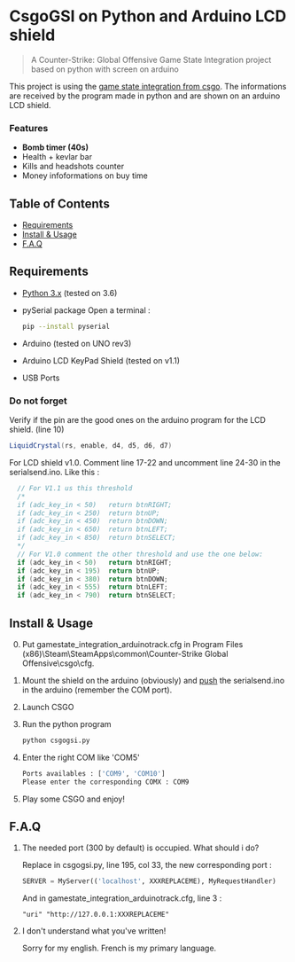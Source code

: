 # CsgoGSI on Python and Arduino LCD shield

> A Counter-Strike: Global Offensive Game State Integration project based on python with screen on arduino

This project is using the [game state integration from csgo](https://developer.valvesoftware.com/wiki/Counter-Strike:_Global_Offensive_Game_State_Integration). 
The informations are received by the program made in python and are shown on an arduino LCD shield.

### Features

- **Bomb timer (40s)**
- Health + kevlar bar
- Kills and headshots counter
- Money infoformations on buy time


## Table of Contents

- [Requirements](#requirements)
- [Install & Usage](#install-usage)
- [F.A.Q](#faq)


## Requirements

- [Python 3.x](https://www.python.org/downloads/) (tested on 3.6)
- pySerial package
Open a terminal : 

    ```sh
    pip --install pyserial 
    ```

- Arduino (tested on UNO rev3)
- Arduino LCD KeyPad Shield (tested on v1.1)
- USB Ports

### Do not forget
Verify if the pin are the good ones on the arduino program for the LCD shield. (line 10)

```cs
LiquidCrystal(rs, enable, d4, d5, d6, d7)
```

For LCD shield v1.0. Comment line 17-22 and uncomment line 24-30 in the serialsend.ino. Like this : 

```cs
  // For V1.1 us this threshold
  /*
  if (adc_key_in < 50)   return btnRIGHT;  
  if (adc_key_in < 250)  return btnUP; 
  if (adc_key_in < 450)  return btnDOWN; 
  if (adc_key_in < 650)  return btnLEFT; 
  if (adc_key_in < 850)  return btnSELECT;  
  */
  // For V1.0 comment the other threshold and use the one below:
  if (adc_key_in < 50)   return btnRIGHT;  
  if (adc_key_in < 195)  return btnUP; 
  if (adc_key_in < 380)  return btnDOWN; 
  if (adc_key_in < 555)  return btnLEFT; 
  if (adc_key_in < 790)  return btnSELECT;   
```

## Install & Usage

0. Put gamestate_integration_arduinotrack.cfg in Program Files (x86)\Steam\SteamApps\common\Counter-Strike Global Offensive\csgo\cfg.

1. Mount the shield on the arduino (obviously) and [push](https://www.arduino.cc/en/main/howto) the serialsend.ino in the arduino (remember the COM port).

2. Launch CSGO

3. Run the python program

    ```sh
    python csgogsi.py
    ```

4. Enter the right COM like 'COM5'
    ```sh
    Ports availables : ['COM9', 'COM10']
    Please enter the corresponding COMX : COM9
    ```
5. Play some CSGO and enjoy!

## F.A.Q

1. The needed port (300 by default) is occupied. What should i do?

    Replace in csgogsi.py, line 195, col 33, the new corresponding port : 
    
    ```python
    SERVER = MyServer(('localhost', XXXREPLACEME), MyRequestHandler)
    ```
    
    And in gamestate_integration_arduinotrack.cfg, line 3 : 
    ```
    "uri" "http://127.0.0.1:XXXREPLACEME"
    ```

2. I don't understand what you've written!

    Sorry for my english. French is my primary language.